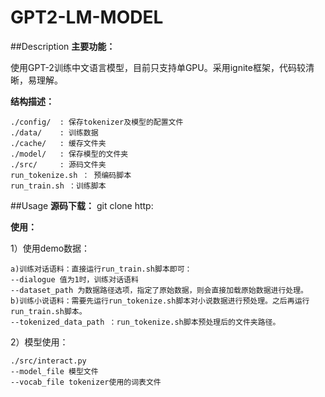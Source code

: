 # GPT2-LM-MODEL

##Description 
**主要功能：**

使用GPT-2训练中文语言模型，目前只支持单GPU。采用ignite框架，代码较清晰，易理解。

**结构描述：**

	./config/  : 保存tokenizer及模型的配置文件
	./data/	   : 训练数据
	./cache/   : 缓存文件夹
    ./model/   : 保存模型的文件夹
    ./src/     : 源码文件夹
    run_tokenize.sh ： 预编码脚本
    run_train.sh ：训练脚本
##Usage
**源码下载：**
	git clone http:

**使用：**

1）使用demo数据：

	a)训练对话语料：直接运行run_train.sh脚本即可：
	--dialogue 值为1时，训练对话语料 
	--dataset_path 为数据路径选项，指定了原始数据，则会直接加载原始数据进行处理。
	b)训练小说语料：需要先运行run_tokenize.sh脚本对小说数据进行预处理。之后再运行run_train.sh脚本。
	--tokenized_data_path ：run_tokenize.sh脚本预处理后的文件夹路径。
	
2）模型使用：

	./src/interact.py
	--model_file 模型文件
	--vocab_file tokenizer使用的词表文件
	
	
